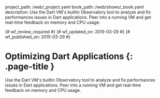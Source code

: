 project_path: /web/_project.yaml
book_path: /web/shows/_book.yaml
description: Use the Dart VM's builtin Observatory tool to analyze and fix performances issues in Dart applications. Peer into a running VM and get real-time feedback on memory and CPU usage.

{# wf_review_required #}
{# wf_updated_on: 2015-03-29 #}
{# wf_published_on: 2015-03-29 #}

# Optimizing Dart Applications {: .page-title }

Use the Dart VM's builtin Observatory tool to analyze and fix performances issues in Dart applications. Peer into a running VM and get real-time feedback on memory and CPU usage.
